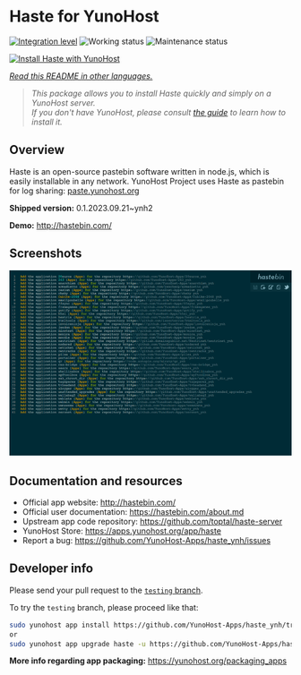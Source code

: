 <!--
N.B.: This README was automatically generated by <https://github.com/YunoHost/apps/tree/master/tools/readme_generator>
It shall NOT be edited by hand.
-->

# Haste for YunoHost

[![Integration level](https://dash.yunohost.org/integration/haste.svg)](https://dash.yunohost.org/appci/app/haste) ![Working status](https://ci-apps.yunohost.org/ci/badges/haste.status.svg) ![Maintenance status](https://ci-apps.yunohost.org/ci/badges/haste.maintain.svg)

[![Install Haste with YunoHost](https://install-app.yunohost.org/install-with-yunohost.svg)](https://install-app.yunohost.org/?app=haste)

*[Read this README in other languages.](./ALL_README.md)*

> *This package allows you to install Haste quickly and simply on a YunoHost server.*  
> *If you don't have YunoHost, please consult [the guide](https://yunohost.org/install) to learn how to install it.*

## Overview

Haste is an open-source pastebin software written in node.js, which is easily installable in any network. YunoHost Project uses Haste as pastebin for log sharing: [paste.yunohost.org](https://paste.yunohost.org/)


**Shipped version:** 0.1.2023.09.21~ynh2

**Demo:** <http://hastebin.com/>

## Screenshots

![Screenshot of Haste](./doc/screenshots/screenshot.png)

## Documentation and resources

- Official app website: <http://hastebin.com/>
- Official user documentation: <https://hastebin.com/about.md>
- Upstream app code repository: <https://github.com/toptal/haste-server>
- YunoHost Store: <https://apps.yunohost.org/app/haste>
- Report a bug: <https://github.com/YunoHost-Apps/haste_ynh/issues>

## Developer info

Please send your pull request to the [`testing` branch](https://github.com/YunoHost-Apps/haste_ynh/tree/testing).

To try the `testing` branch, please proceed like that:

```bash
sudo yunohost app install https://github.com/YunoHost-Apps/haste_ynh/tree/testing --debug
or
sudo yunohost app upgrade haste -u https://github.com/YunoHost-Apps/haste_ynh/tree/testing --debug
```

**More info regarding app packaging:** <https://yunohost.org/packaging_apps>
